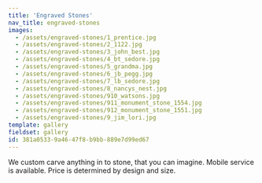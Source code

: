 ```yaml
---
title: 'Engraved Stones'
nav_title: engraved-stones
images:
  - /assets/engraved-stones/1_prentice.jpg
  - /assets/engraved-stones/2_1122.jpg
  - /assets/engraved-stones/3_john_best.jpg
  - /assets/engraved-stones/4_bt_sedore.jpg
  - /assets/engraved-stones/5_grandma.jpg
  - /assets/engraved-stones/6_jb_pegg.jpg
  - /assets/engraved-stones/7_lb_sedore.jpg
  - /assets/engraved-stones/8_nancys_nest.jpg
  - /assets/engraved-stones/910_watsons.jpg
  - /assets/engraved-stones/911_monument_stone_1554.jpg
  - /assets/engraved-stones/912_monument_stone_1551.jpg
  - /assets/engraved-stones/9_jim_lori.jpg
template: gallery
fieldset: gallery
id: 381a0533-9a46-47f8-b9bb-889e7d99ed67
---
```

We custom carve anything in to stone, that you can imagine.
Mobile service is available. Price is determined by design and size.
